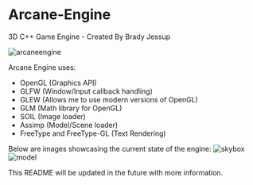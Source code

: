 # Arcane-Engine
3D C++ Game Engine - Created By Brady Jessup

![arcaneengine](https://user-images.githubusercontent.com/11170417/27188219-75d8814e-51bb-11e7-907b-1be35da8de38.png)

Arcane Engine uses:
- OpenGL (Graphics API)
- GLFW (Window/Input callback handling)
- GLEW (Allows me to use modern versions of OpenGL)
- GLM (Math library for OpenGL)
- SOIL (Image loader)
- Assimp (Model/Scene loader)
- FreeType and FreeType-GL (Text Rendering)

Below are images showcasing the current state of the engine:
![skybox](https://user-images.githubusercontent.com/11170417/29729408-fe9a1242-89a9-11e7-839b-e3319655153a.png)
![model](https://user-images.githubusercontent.com/11170417/28281633-c62d0d06-6af5-11e7-8cf3-1da3330c2d8f.png)

This README will be updated in the future with more information.
